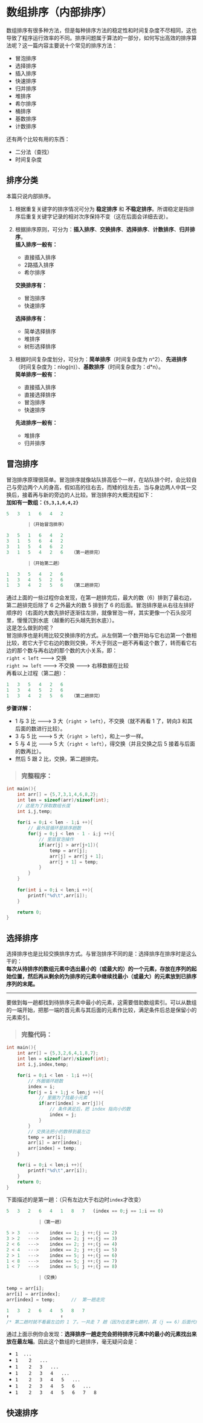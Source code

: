 数组排序（内部排序）
=======
数组排序有很多种方法，但是每种排序方法的稳定性和时间复杂度不尽相同，这也导致了程序运行效率的不同。排序问题属于算法的一部分，如何写出高效的排序算法呢？这一篇内容主要说十个常见的排序方法：  
- 冒泡排序
- 选择排序
- 插入排序
- 快速排序
- 归并排序
- 堆排序
- 希尔排序
- 桶排序
- 基数排序
- 计数排序 

还有两个比较有用的东西：
+ 二分法（查找）
+ 时间复杂度  

排序分类
-----
本篇只说内部排序。
1. 根据重复关键字的排序情况可分为 **稳定排序** 和 **不稳定排序**。所谓稳定是指排序后重复关键字记录的相对次序保持不变（这在后面会详细去说）。
2. 根据排序原则，可分为：**插入排序**、**交换排序**、**选择排序**、**计数排序**、**归并排序**。  
**插入排序一般有：**  
    - 直接插入排序
    - 2路插入排序
    - 希尔排序  

    **交换排序有：**  
    - 冒泡排序  
    - 快速排序  
    
    **选择排序有：**  
    - 简单选择排序
    - 堆排序
    - 树形选择排序  
3. 根据时间复杂度划分，可分为：**简单排序**（时间复杂度为 n^2）、**先进排序**（时间复杂度为：nlog(n)）、**基数排序**（时间复杂度为：d*n）。  
**简单排序一般有：**  
    - 直接插入排序
    - 直接选择排序
    - 冒泡排序
    - 快速排序  

    **先进排序一般有：**  
    - 堆排序
    - 归并排序  

冒泡排序
----
冒泡排序原理很简单。冒泡排序就像站队排高低个一样，在站队排个时，会比较自己与旁边两个人的身高，假如高的往右去，而矮的往左去，当与身边两人中其一交换后，接着再与新的旁边的人比较。冒泡排序的大概流程如下：  
**加如有一数组：`{5,3,1,6,4,2}`**  
```py
5   3   1   6   4   2

        |（开始冒泡排序）

3   5   1   6   4   2
3   1   5   6   4   2
3   1   5   4   6   2
3   1   5   4   2   6   （第一趟排完）

        |（开始第二趟）

1   3   5   4   2   6
1   3   4   5   2   6
1   3   4   2   5   6   （第二趟排完）
```
通过上面的一些过程你会发现，在第一趟排完后，最大的数（6）排到了最右边，第二趟排完后除了 6 之外最大的数 5 排到了 6 的后面。冒泡排序是从右往左排好顺序的（右面的大数先排好逐渐往左排，就像冒泡一样，其实更像一个石头投河里，慢慢沉到水底（越重的石头越先到水底））。  
这是怎么做到的呢？  
冒泡排序也是利用比较交换排序的方式。从左侧第一个数开始与它右边第一个数相比较，若它大于它右边的数则交换，不大于则这一趟不再看这个数了，转而看它右边的那个数与再右边的那个数的大小关系，即：  
`right < left`  --->  交换  
`right >= left` --->  不交换 ---> 右移数据在比较  
再看以上过程（第二趟）：
```py
1   3   5   4   2   6
1   3   4   5   2   6
1   3   4   2   5   6   （第二趟排完）
```
**步骤详解：**  
- 1 与 3 比 ---> 3 大（`right > left`），不交换（就不再看 1 了，转向3 和其后面的数进行比较）。
- 3 与 5 比 ---> 5 大（`right > left`），和上一步一样。
- 5 与 4 比 ---> 5 大（`right < left`），得交换（并且交换之后 5 接着与后面的数再比）。
- 然后 5 跟 2 比，交换，第二趟排完。
> ### 完整程序：
```c
int main(){
    int arr[] = {5,7,3,1,4,6,8,2};
    int len = sizeof(arr)/sizeof(int);
    // 这是为了获取数组长度
	int i,j,temp;
	
	for(i = 0;i < len - 1;i ++){
        // 最外层循环是排序趟数
		for(j = 0;j < len - 1 - i;j ++){
            // 里层冒泡操作
			if(arr[j] > arr[j+1]){
				temp = arr[j];
				arr[j] = arr[j + 1];
				arr[j + 1] = temp;
			}
		}
	} 
	
	for(int i = 0;i < len;i ++){
		printf("%d\t",arr[i]);
	}

    return 0;
}
```
选择排序
----
选择排序也是比较交换排序方式。与冒泡排序不同的是：选择排序在排序时是这么干的：  
**每次从待排序的数组元素中选出最小的（或最大的）的一个元素，存放在序列的起始位置，然后再从剩余的为排序的元素中继续找最小（或最大）的元素放到已排序序列的末尾。**  

------
要做到每一趟都找到待排序元素中最小的元素，这需要借助数组索引。可以从数组的一端开始，把那一端的首元素与其后面的元素作比较，满足条件后总是保留小的元素索引。
> ### 完整代码：
```c
int main(){
    int arr[] = {5,3,2,6,4,1,8,7};
    int len = sizeof(arr)/sizeof(int);
    int i,j,index,temp;

    for(i = 0;i < len - 1;i ++){
        // 外圈循环趟数
        index = i;
        for(j = i + 1;j < len;j ++){
            // 里圈为了找最小元素
            if(arr[index] > arr[j]){
                // 条件满足后，把 index 指向小的数
                index = j;
            }
        }
        // 交换法把小的数移到最左边
        temp = arr[i];
        arr[i] = arr[index];
        arr[index] = temp;
    }

    for(i = 0;i < len;i ++){
        printf("%d\t",arr[i]);
    }
    return 0;
}
```
下面描述的是第一趟：（只有左边大于右边时`index`才改变）
```js
5   3   2   6   4   1   8   7   (index == 0;j == 1;i == 0)

            |（第一趟）

5 > 3   --->    index == 1; j ++;(j == 2)
3 > 2   --->    index == 2; j ++;(j == 3)
2 < 6   --->    index == 2; j ++;(j == 4)
2 < 4   --->    index == 2; j ++;(j == 5)
2 > 1   --->    index == 5; j ++;(j == 6)
1 < 8   --->    index == 5; j ++;(j == 7)
1 < 7   --->    index == 5; j ++;(j == 8)

            |（交换）

temp = arr[i];
arr[i] = arr[index];
arr[index] = temp;      //  第一趟走完

1   3   2   6   4   5   8   7
↑                   ↑
/* 第二趟时就不看最左边的 1 了。一共走 7 趟（因为在走第七趟时，其（j == 6）后面代排的元素就剩一个了，再一比就排好了（要么交换要么不动））*/
```
通过上面示例你会发现：**选择排序一趟走完会把待排序元素中的最小的元素找出来放在最左端**。因此这个数组的七趟排序，毫无疑问会是：  
+ `1  ...`
+ `1    2   ...`
+ `1    2   3   ...`
+ `1    2   3   4   ...`
+ `1    2   3   4   5   ...`
+ `1    2   3   4   5   6   ...`
+ `1    2   3   4   5   6   7   8`  

快速排序
------
